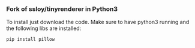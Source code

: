 ### Fork of ssloy/tinyrenderer in Python3

To install just download the code. 
Make sure to have python3 running and the following libs are installed:

`pip install pillow`